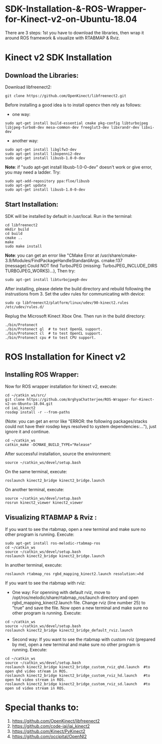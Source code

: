 # SDK-Installation-&-ROS-Wrapper-for-Kinect-v2-on-Ubuntu-18.04
There are 3 steps: 1st you have to download the libraries, then wrap it around ROS framework & visualize with RTABMAP & Rviz.
# Kinect v2 SDK Installation
## Download the Libraries:
Download libfreenect2:<br>
```
git clone https://github.com/OpenKinect/libfreenect2.git
```
Before installing a good idea is to install opencv then rely as follows:
- one way: 
``` 
sudo apt-get install build-essential cmake pkg-config libturbojpeg libjpeg-turbo8-dev mesa-common-dev freeglut3-dev libxrandr-dev libxi-dev
```
- another way:
```
sudo apt-get install libglfw3-dev
sudo apt-get install libopenni2-dev
sudo apt-get install libusb-1.0-0-dev
```
**Note**: if "sudo apt-get install libusb-1.0-0-dev" doesn't work or give error, you may need a ladder. Try:
```
sudo apt-add-repository ppa:floe/libusb
sudo apt-get update
sudo apt-get install libusb-1.0-0-dev
```
## Start Installation: 
SDK will be installed by default in /usr/local. Run in the terminal:
```
cd libfreenect2
mkdir build 
cd build
cmake ..
make
sudo make install
```
**Note**: you can get an error like "CMake Error at /usr/share/cmake-3.9/Modules/FindPackageHandleStandardArgs. cmake:137 (message):Could NOT find TurboJPEG (missing: TurboJPEG_INCLUDE_DIRS TURBOJPEG_WORKS)...), Then try:
```
sudo apt-get install libturbojpeg0-dev
```
After installing, please delete the build directory and rebuild following the instrustions from 3. Set the udev rules for communicating with device: 
```
sudo cp libfreenect2/platform/linux/udev/90-kinect2.rules /etc/udev/rules.d/
``` 

Replug the Microsoft Kinect Xbox One. Then run in the build directory:
```
./bin/Protonect
./bin/Protonect gl  # to test OpenGL support.
./bin/Protonect cl  # to test OpenCL support.
./bin/Protonect cpu # to test CPU support.
```
# ROS Installation for Kinect v2
## Installing ROS Wrapper:
Now for ROS wrapper installation for kinect v2, execute:
```
cd ~/catkin_ws/src/
git clone https://github.com/ArghyaChatterjee/ROS-Wrapper-for-Kinect-v2-on-Ubuntu-18.04.git
cd iai_kinect2
rosdep install -r --from-paths 
```

(Note: you can get an error like "ERROR: the following packages/stacks could not have their rosdep keys resolved to system dependencies:..."), just ignore it and continue.
```
cd ~/catkin_ws
catkin_make -DCMAKE_BUILD_TYPE="Release"
```
After successful installation, source the environment:
```
source ~/catkin_ws/devel/setup.bash
```
On the same terminal, execute:
```
roslaunch kinect2_bridge kinect2_bridge.launch
```
On another terminal, execute:
```
source ~/catkin_ws/devel/setup.bash
rosrun kinect2_viewer kinect2_viewer
``` 
## Visualizing RTABMAP & Rviz : 
If you want to see the rtabmap, open a new terminal and make sure no other program is running. Execute:
```
sudo apt-get install ros-melodic-rtabmap-ros
cd ~/catkin_ws
source ~/catkin_ws/devel/setup.bash
roslaunch kinect2_bridge kinect2_bridge.launch
```
In another terminal, execute: 
```
roslaunch rtabmap_ros rgbd_mapping_kinect2.launch resolution:=hd
``` 

If you want to see the rtabmap with rviz:
- One way:
For openning with default rviz, move to /opt/ros/melodic/share/rtabmap_ros/launch directory and open rgbd_mapping_kinect2.launch file. Change rviz (line number 25) to "true" and save the file. Now open a new terminal and make sure no other program is running. Execute:
```
cd ~/catkin_ws
source ~/catkin_ws/devel/setup.bash
roslaunch kinect2_bridge kinect2_bridge_default_rviz.launch
``` 
- Second way: 
If you want to see the rtabmap with custom rviz (prepared by me), open a new terminal and make sure no other program is running. Execute:
```
cd ~/catkin_ws
source ~/catkin_ws/devel/setup.bash
roslaunch kinect2_bridge kinect2_bridge_custom_rviz_qhd.launch  #to open qhd video stream in ROS.
roslaunch kinect2_bridge kinect2_bridge_custom_rviz_hd.launch   #to open hd video stream in ROS.
roslaunch kinect2_bridge kinect2_bridge_custom_rviz_sd.launch   #to open sd video stream in ROS.
```
# Special thanks to:
1. https://github.com/OpenKinect/libfreenect2
2. https://github.com/code-iai/iai_kinect2
3. https://github.com/Kinect/PyKinect2
4. https://github.com/occipital/OpenNI2





